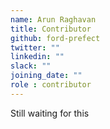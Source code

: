 ```yaml
---
name: Arun Raghavan
title: Contributor
github: ford-prefect
twitter: ""
linkedin: ""
slack: ""
joining_date: ""
role : contributor
---
```


Still waiting for this
